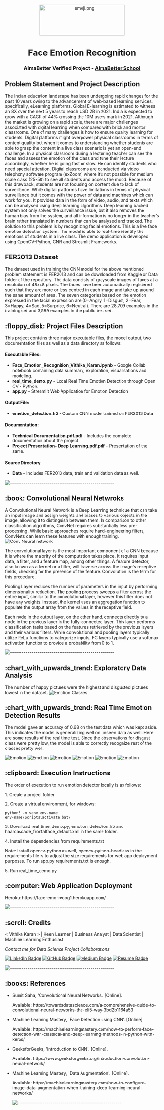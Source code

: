 <p align="center"> 
  <img src="Images\emoji.png" alt="emoji.png" width="280px" height="100px">
</p>
<h1 align="center"> Face Emotion Recognition </h1>
<h3 align="center"> AlmaBetter Verified Project - <a href="https://www.almabetter.com/"> AlmaBetter School </a> </h5>

<p align="center"> 
</p>
<h2> Problem Statement and Project Description</h2>

<p>The Indian education landscape has been undergoing rapid changes for the past 10 years owing to the advancement of web-based learning services, specifically, eLearning platforms. Global E-learning is estimated to witness an 8X over the next 5 years to reach USD 2B in 2021. India is expected to grow with a CAGR of 44% crossing the 10M users mark in 2021. Although the market is growing on a rapid scale, there are major challenges associated with digital learning when compared with brick and mortar classrooms. One of many challenges is how to ensure quality learning for students. Digital platforms might overpower physical classrooms in terms of content quality but when it comes to understanding whether students are able to grasp the content in a live class scenario is yet an open-end challenge. In a physical classroom during a lecturing teacher can see the faces and assess the emotion of the class and tune their lecture accordingly, whether he is going fast or slow. He can identify students who need special attention. Digital classrooms are conducted via video telephony software program (exZoom) where it’s not possible for medium scale class (25-50) to see all students and access the mood. Because of this drawback, students are not focusing on content due to lack of surveillance. While digital platforms have limitations in terms of physical surveillance but it comes with the power of data and machines which can work for you. It provides data in the form of video, audio, and texts which can be analysed using deep learning algorithms. Deep learning backed system not only solves the surveillance issue, but it also removes the human bias from the system, and all information is no longer in the teacher’s brain rather translated in numbers that can be analysed and tracked. 
The solution to this problem is by recognizing facial emotions. This is a live face emotion detection system. The model is able to real-time identify the emotions of students in a live class. The demo application is developed using OpenCV-Python, CNN and Streamlit Frameworks.<p>

<h2> FER2013 Dataset </h2>
<p>The dataset used in training the CNN model for the above mentioned problem statement is FER2013 and can be downloaded from Kaggle or Data folder of the repository. The data consists of grayscale images of faces at a resolution of 48x48 pixels. The faces have been automatically registered such that they are more or less centred in each image and take up around the same amount of area. The seven categories based on the emotion expressed in the facial expression are (0=Angry, 1=Disgust, 2=Fear, 3=Happy, 4=Sad, 5=Surprise, 6=Neutral). There are 28,709 examples in the training set and 3,589 examples in the public test set.
<p>

<h2> :floppy_disk: Project Files Description</h2>

<p>This project contains three major executable files, the model output, two documentation files as well as a data directory as follows:</p>
<h4>Executable Files:</h4>
<ul>
  <li><b>Face_Emotion_Recognition_Vithika_Karan.ipynb</b> - Google Collab notebook containing data summary, exploration, visualisations and modeling.</li>
  <li><b>real_time_demo.py</b> - Local Real Time Emotion Detection through Open CV - Python.</li>
  <li><b>app.py</b> - Streamlit Web Application for Emotion Detection</li>
</ul>

<h4>Output File:</h4>
<ul>
  <li><b>emotion_detection.h5</b> - Custom CNN model trained on FER2013 Data</li>
</ul>

<h4>Documentation:</h4>
<ul>
  <li><b>Technical Documentation.pdf.pdf</b> - Includes the complete documentation about the project.</li>
  <li><b>Project Presentation- Deep Learning.pdf.pdf</b> - Presentation of the same.</li>
</ul>

<h4>Source Directory:</h4>
<ul>
  <li><b>Data</b> - Includes FER2013 data, train and validation data as well.</li>
</ul>

![-----------------------------------------------------](https://raw.githubusercontent.com/andreasbm/readme/master/assets/lines/rainbow.png)

<h2> :book: Convolutional Neural Netwroks</h2>

<p>A Convolutional Neural Network is a Deep Learning technique that can take an input image and assign weights and biases to various objects in the image, allowing it to distinguish between them. In comparison to other classification algorithms, ConvNet requires substantially less pre-processing. While basic approaches require hand-engineering filters, ConvNets can learn these features with enough training.
<img src="Images/convnet.png" alt="Conv Neural network" style="max-width:80%;"></p>

<p>The convolutional layer is the most important component of a CNN because it is where the majority of the computation takes place. It requires input data, a filter, and a feature map, among other things. A feature detector, also known as a kernel or a filter, will traverse across the image's receptive fields, checking for the presence of the feature. Convolution is the term for this procedure.
</p>
<p>Pooling Layer reduces the number of parameters in the input by performing dimensionality reduction. The pooling process sweeps a filter across the entire input, similar to the convolutional layer, however this filter does not have any weights. Instead, the kernel uses an aggregation function to populate the output array from the values in the receptive field. <p>
<p>Each node in the output layer, on the other hand, connects directly to a node in the previous layer in the fully-connected layer.
This layer performs classification tasks based on the features retrieved by the previous layers and their various filters. While convolutional and pooling layers typically utilize ReLu functions to categorize inputs, FC layers typically use a softmax activation function to provide a probability from 0 to 1.
<p>


![-----------------------------------------------------](https://raw.githubusercontent.com/andreasbm/readme/master/assets/lines/rainbow.png)

<h2> :chart_with_upwards_trend: Exploratory Data Analysis</h2>
<p>The number of happy pictures were the highest and disgusted pictures lowest in the dataset.
<img src="Images/classdist.png" alt="Emotion Classes" style="max-width:40%;"></p>

<h2> :chart_with_upwards_trend: Real Time Emotion Detection Results</h2>
<p>The model gave an accuracy of 0.68 on the test data which was kept aside. This indicates the model is generalizing well on unseen data as well. Here are some results of the real time test. Since the observations for disgust class were pretty low, the model is able to correctly recognize rest of the classes pretty well.<p>
<p>
            <img src="Images/happy.png.png" alt="Emotion" style="max-width:40%;">
            <img src="Images/sad.png.png" alt="Emotion" style="max-width:40%;">
            <img src="Images/neutral.png.png" alt="Emotion" style="max-width:40%;">
            <img src="Images/angry.png.png" alt="Emotion" style="max-width:40%;">
            <img src="Images/fear.png.png" alt="Emotion" style="max-width:40%;">
            <img src="Images/surprise.png.png" alt="Emotion" style="max-width:40%;"> <p>

<h2> :clipboard: Execution Instructions</h2>
<p>The order of execution to run emotion detector locally is as follows:</p>
<p>1. Create a project folder</p>
<p>2. Create a virtual environment, for windows:</p>


```
python3 -m venv env-name
env-name\Scripts\activate.bat\
```

<p>3. Download real_time_demo.py, emotion_detection.h5 and haarcascade_frontalface_default.xml in the same folder.</p>
<p>4. Install the dependencies from requirements.txt <p>
<p>Note: Install opencv-python as well, opencv-python-headless in the requirements file is to adjust the size requirements for web app deployment purposes. To run app.py requirements.txt is enough.<p>
<p>5. Run real_time_demo.py<p>

<h2> :computer: Web Application Deployment</h2>
<p> Heroku: https://face-emo-recog1.herokuapp.com/ <p>


![-----------------------------------------------------](https://raw.githubusercontent.com/andreasbm/readme/master/assets/lines/rainbow.png)

<!-- CREDITS -->
<h2 id="credits"> :scroll: Credits</h2>

< Vithika Karan > | Keen Learner | Business Analyst | Data Scientist | Machine Learning Enthusiast

<p> <i> Contact me for Data Science Project Collaborations</i></p>


[![LinkedIn Badge](https://img.shields.io/badge/LinkedIn-0077B5?style=for-the-badge&logo=linkedin&logoColor=white)](https://www.linkedin.com/in/vithika-karan/)
[![GitHub Badge](https://img.shields.io/badge/GitHub-100000?style=for-the-badge&logo=github&logoColor=white)](https://github.com/vithika-karan)
[![Medium Badge](https://img.shields.io/badge/Medium-1DA1F2?style=for-the-badge&logo=medium&logoColor=white)](https://medium.com/@vithika16k)
[![Resume Badge](https://img.shields.io/badge/resume-0077B5?style=for-the-badge&logo=resume&logoColor=white)](https://drive.google.com/drive/folders/1Y_MuQu-nm_EWUGiFsydd-c4EkaLeAkZi?usp=sharing)


![-----------------------------------------------------](https://raw.githubusercontent.com/andreasbm/readme/master/assets/lines/rainbow.png)
<h2> :books: References</h2>
<ul>
  <li><p>Sumit Saha, 'Convolutional Neural Networks'. [Online].</p>
      <p>Available: https://towardsdatascience.com/a-comprehensive-guide-to-convolutional-neural-networks-the-eli5-way-3bd2b1164a53</p>
  </li>
  <li><p>Machine Learning Mastery, 'Face Detection using CNN'. [Online].</p>
      <p>Available: https://machinelearningmastery.com/how-to-perform-face-detection-with-classical-and-deep-learning-methods-in-python-with-keras/</p>
  </li>
  <li><p>GeeksforGeeks, 'Introduction to CNN'. [Online].</p>
      <p>Available: https://www.geeksforgeeks.org/introduction-convolution-neural-network/</p>
  </li>
  <li><p>Machine Learning Mastery, 'Data Augmentation'. [Online].</p>
      <p>Available: https://machinelearningmastery.com/how-to-configure-image-data-augmentation-when-training-deep-learning-neural-networks/</p>
  </li>



![-----------------------------------------------------](https://raw.githubusercontent.com/andreasbm/readme/master/assets/lines/rainbow.png)

